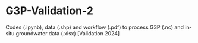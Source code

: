 # G3P-Validation-2
Codes (.ipynb), data (.shp) and workflow (.pdf) to process G3P (.nc) and in-situ groundwater data (.xlsx) [Validation 2024]
